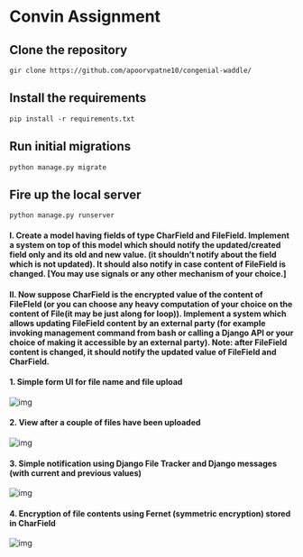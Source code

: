 # Convin Assignment

## Clone the repository

`gir clone https://github.com/apoorvpatne10/congenial-waddle/`

## Install the requirements

`pip install -r requirements.txt`

## Run initial migrations

`python manage.py migrate`

## Fire up the local server

`python manage.py runserver`

#### I. Create a model having fields of type CharField and FileField. Implement a system on top of this model which should notify the updated/created field only and its old and new value. (it shouldn’t notify about the field which is not updated). It should also notify in case content of FileField is changed. [You may use signals or any other mechanism of your choice.] 

#### II. Now suppose CharField is the encrypted value of the content of FileFIeld (or you can choose any heavy computation of your choice on the content of File(it may be just along for loop)). Implement a system which allows updating FileField content by an external party (for example invoking management command from bash or calling a Django API or your choice of making it accessible by an external party). Note: after FileField content is changed, it should notify the updated value of FileField and CharField. 

#### 1. Simple form UI for file name and file upload

![img](https://i.imgur.com/zJ6Bqst.png)

#### 2. View after a couple of files have been uploaded

![img](https://i.imgur.com/dBz3QkK.png)

#### 3. Simple notification using Django File Tracker and Django messages (with current and previous values)

![img](https://i.imgur.com/YPqtft4.png)

#### 4. Encryption of file contents using Fernet (symmetric encryption) stored in CharField

![img](https://i.imgur.com/uPV0T7p.png)

